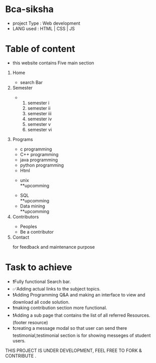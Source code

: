 # Bca-siksha
- project Type : Web development
- LANG used : HTML | CSS | JS
# Table of content
- this website contains Five main section 
<ol>
  <li>Home</li>
  <ul><li>search Bar</li></ul>
  <li>Semester</li>
  <ul>
    <li>
      <ol>
        <li>semester i</li>
        <li>semester ii</li>
        <li>semester iii</li>
        <li>semester iv</li>
        <li>semester v</li>
        <li>semester vi</li>
      <ol>
    </li>
  </ul>
  <li>Programs</li>
     <ul>
       <li>c programming</li>
       <li>C++ programming</li>
       <li>java programming</li>
       <li>python programming</li>
       <li>Html</li>
       <p><li>unix</li>**upcomming</p>
       <li>SQL</li>**upcomming
       <li>Data mining</li>**upcomming
     </ul>
  <li>Contributors</li>
     <ul>
       <li>Peoples</li>
       <li>Be a contributor</li>
     </ul>
  <li>Contact</li>
     <p>for feedback and maintenance purpose</p>
</ol>

# Task to achieve
- ❗Fully functional Search bar.
- ✅Adding actual links to the subject topics.
- ❗Adding Programming Q&A and making an interface to view and download all code solution.
- ❗making contribution section more functional.
- ❗Adding a sub page that contains the list of all referred Resources.(footer resource)
- ❗creating a message modal so that user can send there testimonial,testimonial section is for showing messeges of student users.

THIS PROJECT IS UNDER DEVELOPMENT,
FEEL FREE TO FORK & CONTRIBUTE .

